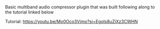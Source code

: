 Basic multiband audio compressor plugin that was
built following along to the tutorial linked below

Tutorial: https://youtu.be/Mo0Oco3Vimo?si=EgoIs8uZiXz3CWHN

